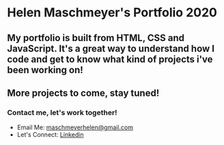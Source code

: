 # Helen Maschmeyer's Portfolio 2020

## My portfolio is built from HTML, CSS and JavaScript. It's a great way to understand how I code and get to know what kind of projects i've been working on! 

## More projects to come, stay tuned!

### Contact me, let's work together! 
* Email Me: maschmeyerhelen@gmail.com
* Let's Connect: [Linkedin](https://www.linkedin.com/in/helen-maschmeyer-7275088a/)
